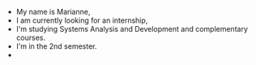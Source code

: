 -  My name is Marianne,
-  I am currently looking for an internship,
-  I'm studying Systems Analysis and Development and complementary courses.
-  I'm in the 2nd semester.
-  
<!---
Mariianneei/Mariianneei is a ✨ special ✨ repository because its `README.md` (this file) appears on your GitHub profile.
You can click the Preview link to take a look at your changes.
--->
